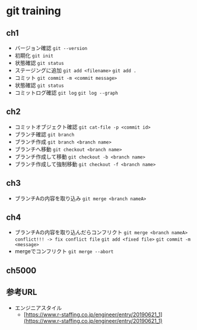 # git training

## ch1

- バージョン確認
    `git --version`
- 初期化
    `git init`
- 状態確認
    `git status`
- ステージングに追加
    `git add <filename>`
    `git add .`
- コミット
    `git commit -m <commit message>`
- 状態確認
    `git status`
- コミットログ確認
    `git log`
    `git log --graph`

## ch2

- コミットオブジェクト確認
    `git cat-file -p <commit id>`
- ブランチ確認
    `git branch`
- ブランチ作成
    `git branch <branch name>`
- ブランチへ移動
    `git checkout <branch name>`
- ブランチ作成して移動
    `git checkout -b <branch name>`
- ブランチ作成して強制移動
    `git checkout -f <branch name>`

## ch3

- ブランチAの内容を取り込み
    `git merge <branch nameA>`

## ch4

- ブランチAの内容を取り込んだらコンフリクト
    `git merge <branch nameA>`
    `conflict!!! -> fix conflict file`
    `git add <fixed file>`
    `git commit -m <message>`
- mergeでコンフリクト
    `git merge --abort`

## ch5000

## 参考URL

- エンジニアスタイル
  - [https://www.r-staffing.co.jp/engineer/entry/20190621_1](https://www.r-staffing.co.jp/engineer/entry/20190621_1)